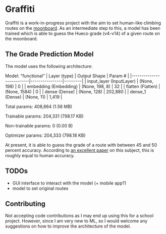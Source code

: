 # Graffiti
Graffiti is a work-in-progress project with the aim to set human-like climbing routes on the [moonboard](https://moonclimbing.com/moonboard). As an intermediate step to this, a model has been trained which is able to guess the Hueco grade (v4-v14) of a given route on the moonboard. 

## The Grade Prediction Model
The model uses the following architecture:

Model: "functional"
| Layer (type)             | Output Shape   | Param # |
|--------------------------|----------------|---------|
| input_layer (InputLayer) | (None, 198)    | 0       |
| embedding (Embedding)    | (None, 198, 8) | 32      |
| flatten (Flatten)        | (None, 1584)   | 0       |
| dense (Dense)            | (None, 128)    | 202,880 |
| dense_1 (Dense)          | (None, 11)     | 1,419   |

 Total params: 408,664 (1.56 MB)
 
 Trainable params: 204,331 (798.17 KB)
 
 Non-trainable params: 0 (0.00 B)
 
 Optimizer params: 204,333 (798.18 KB)

At present, it is able to guess the grade of a route with between 45 and 50 percent accuracy. According to [an excellent paper](https://ar5iv.labs.arxiv.org/html/2311.12419) on this subject, this is roughly equal to human accuracy.


## TODOs
- GUI interface to interact with the model (+ mobile app?)
- model to set original routes

## Contributing
Not accepting code contributions as I may end up using this for a school project.
However, since I am very new to ML, so I would welcome any suggestions on how to improve the architecture of the model.

